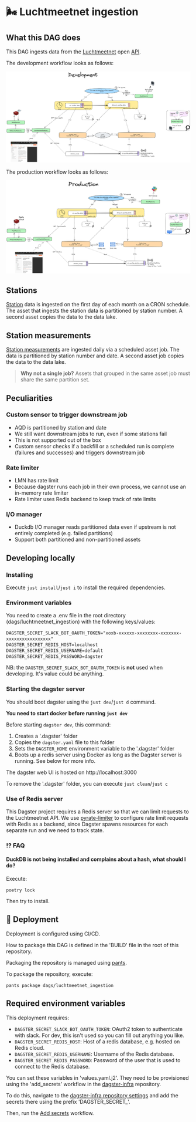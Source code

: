 # 🌬️ Luchtmeetnet ingestion

## What this DAG does

This DAG ingests data from the [Luchtmeetnet](https://www.luchtmeetnet.nl/) open [API](https://api-docs.luchtmeetnet.nl/).

The development workflow looks as follows:

![](./architecture/luchtmeetnet_ingestion_dev.png)

The production workflow looks as follows:

![](./architecture/luchtmeetnet_ingestion_prod.png)

## Stations

[Station](https://api-docs.luchtmeetnet.nl/#7a6126f0-95c9-45f6-9552-6d97c9a418bf) data is ingested on the first day of each month on a CRON schedule. The asset that ingests the station data is partitioned by station number. A second asset copies the data to the data lake.

## Station measurements

[Station measurements](https://api-docs.luchtmeetnet.nl/#6ac38ef4-5d43-4d9b-b0b9-69b2d00e6f4c) are ingested daily via a scheduled asset job. The data is partitioned by station number and date. A second asset job copies the data to the data lake.

> **Why not a single job?** Assets that grouped in the same asset job must share the same partition set.

## Peculiarities

### Custom sensor to trigger downstream job

- AQD is partitioned by station and date
- We still want downstream jobs to run, even if some stations fail
- This is not supported out of the box
- Custom sensor checks if a backfill or a scheduled run is complete (failures and successes) and triggers downstream job

### Rate limiter

- LMN has rate limit
- Because dagster runs each job in their own process, we cannot use an in-memory rate limiter
- Rate limiter uses Redis backend to keep track of rate limits

### I/O manager

- Duckdb I/O manager reads partitioned data even if upstream is not entirely completed (e.g. failed partitions)
- Support both partitioned and non-partitioned assets

## Developing locally

### Installing

Execute `just install`/`just i` to install the required dependencies.

### Environment variables

You need to create a .env file in the root directory (dags/luchtmeetnet_ingestion) with the following keys/values:

```
DAGSTER_SECRET_SLACK_BOT_OAUTH_TOKEN="xoxb-xxxxxx-xxxxxxxx-xxxxxxx-xxxxxxxxxxxxxxxxx"
DAGSTER_SECRET_REDIS_HOST=localhost
DAGSTER_SECRET_REDIS_USERNAME=default
DAGSTER_SECRET_REDIS_PASSWORD=dagster
```

NB: the `DAGSTER_SECRET_SLACK_BOT_OAUTH_TOKEN` is **not** used when developing. It's value could be anything.

### Starting the dagster server

You should boot dagster using the `just dev`/`just d` command.

**You need to start docker before running `just dev`**

Before starting `dagster dev`, this command:

1. Creates a '.dagster' folder
2. Copies the `dagster.yaml` file to this folder
3. Sets the `DAGSTER_HOME` environment variable to the '.dagster' folder
4. Boots up a redis server using Docker as long as the Dagster server is running. See below for more info.

The dagster web UI is hosted on http://localhost:3000

To remove the '.dagster' folder, you can execute `just clean`/`just c`

### Use of Redis server

This Dagster project requires a Redis server so that we can limit requests to the Luchtmeetnet API. We use [pyrate-limiter](https://pypi.org/project/pyrate-limiter/) to configure rate limit requests with Redis as a backend, since Dagster spawns resources for each separate run and we need to track state.

### ⁉️ FAQ

#### DuckDB is not being installed and complains about a hash, what should I do?

Execute:

```shell
poetry lock
```

Then try to install.

## 🚀 Deployment

Deployment is configured using CI/CD.

How to package this DAG is defined in the 'BUILD' file in the root of this repository.

Packaging the repository is managed using [pants](https://www.pantsbuild.org/).

To package the repository, execute:

```shell
pants package dags/luchtmeetnet_ingestion
```

## Required environment variables

This deployment requires:

- `DAGSTER_SECRET_SLACK_BOT_OAUTH_TOKEN`: OAuth2 token to authenticate with slack. For dev, this isn't used so you can fill out anything you like.
- `DAGSTER_SECRET_REDIS_HOST`: Host of a redis database, e.g. hosted on Redis cloud.
- `DAGSTER_SECRET_REDIS_USERNAME`: Username of the Redis database.
- `DAGSTER_SECRET_REDIS_PASSWORD`: Password of the user that is used to connect to the Redis database.

You can set these variables in 'values.yaml.j2'. They need to be provisioned using the 'add_secrets' workflow in the [dagster-infra](https://github.com/JasperHG90/dagster-infra) repository.

To do this, navigate to the [dagster-infra repository settings](https://github.com/JasperHG90/dagster-infra/settings/secrets/actions) and add the secrets there using the prefix 'DAGSTER_SECRET_'.

Then, run the [Add secrets](https://github.com/JasperHG90/dagster-infra/actions/workflows/add_secrets.yml) workflow.
